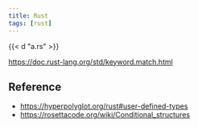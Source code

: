 ```yaml
---
title: Rust
tags: [rust]
---
```


{{< d "a.rs" >}}

<https://doc.rust-lang.org/std/keyword.match.html>

## Reference

- <https://hyperpolyglot.org/rust#user-defined-types>
- <https://rosettacode.org/wiki/Conditional_structures>
